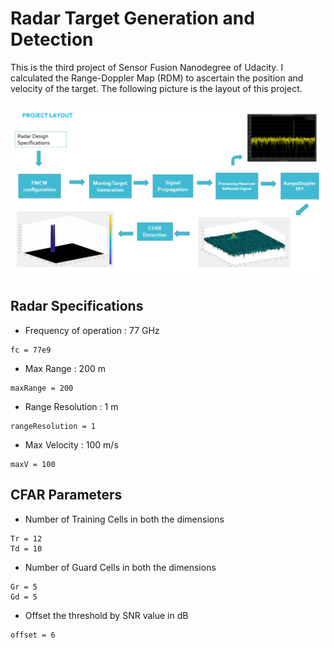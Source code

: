 # Radar Target Generation and Detection

This is the third project of Sensor Fusion Nanodegree of Udacity. I calculated the Range-Doppler Map (RDM) to ascertain the position and velocity of the target. The following picture is the layout of this project.

<img src="https://github.com/CuteJui/Radar_Target_Generation_and_Detection/blob/main/readme_resource/layout.png">

## Radar Specifications
- Frequency of operation : 77 GHz
```
fc = 77e9 
```
- Max Range : 200 m
```
maxRange = 200
```
- Range Resolution : 1 m
```
rangeResolution = 1
```
- Max Velocity : 100 m/s 
```
maxV = 100
```

## CFAR Parameters
- Number of Training Cells in both the dimensions
```
Tr = 12
Td = 10
```
- Number of Guard Cells in both the dimensions
```
Gr = 5
Gd = 5
```
- Offset the threshold by SNR value in dB
```
offset = 6
```
